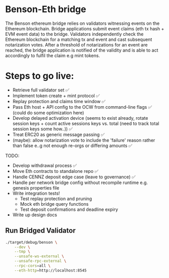 # Benson-Eth bridge
The Benson ethereum bridge relies on validators witnessing events on the Ethereum blockchain.
Bridge applications submit event claims (eth tx hash + EVM event data) to the bridge.
Validators independently check the Ethereum blockchain for a matching tx and event and cast subsequent notarization votes.
After a threshold of notarizations for an event are reached, the bridge application is notified of the validity and is able to act accordingly to fulfil the claim e.g mint tokens.

# Steps to go live:
- Retrieve full validator set ✅
- Implement token create + mint protocol ✅
- Replay protection and claims time window  ✅
- Pass Eth host + API config to the OCW from command-line flags ✅ (could do some optimization here)
- Develop delayed activation device (seems to exist already, rotate session keys + count active sessions keys vs. total (need to track total session keys some how..))  ✅
- Treat ERC20 as generic message passing  ✅
- (maybe): allow notarization vote to include the 'failure' reason rather than false e..g not enough re-orgs or differing amounts  ✅

TODO:
- Develop withdrawal process ✅
- Move Eth contracts to standalone repo ✅
- Handle CENNZ deposit edge case (leave to governance) ✅
- Handle per network bridge config without recompile runtime e.g. genesis properties file
- Write integration tests!
    - Test replay protection and pruning
    - Mock eth bridge query functions
    - Test deposit confirmations and deadline expiry
- Write up design docs

## Run Bridged Validator
```bash
./target/debug/benson \
    --dev \
    --tmp \
    --unsafe-ws-external \
    --unsafe-rpc-external \
    --rpc-cors=all \
    --eth-http=http://localhost:8545
```
